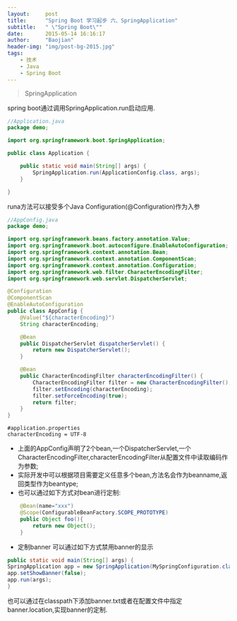 ```yaml
---
layout:     post
title:      "Spring Boot 学习起步 六、SpringApplication"
subtitle:   " \"Spring Boot\""
date:       2015-05-14 16:16:17
author:     "Baojian"
header-img: "img/post-bg-2015.jpg"
tags:
    - 技术
    - Java
    - Spring Boot
---
```


> SpringApplication

spring boot通过调用SpringApplication.run启动应用.
```java
//Application.java
package demo;

import org.springframework.boot.SpringApplication;

public class Application {

    public static void main(String[] args) {
        SpringApplication.run(ApplicationConfig.class, args);
    }

}
```
<!--more-->
runa方法可以接受多个Java Configuration(@Configuration)作为入参
```java
//AppConfig.java
package demo;

import org.springframework.beans.factory.annotation.Value;
import org.springframework.boot.autoconfigure.EnableAutoConfiguration;
import org.springframework.context.annotation.Bean;
import org.springframework.context.annotation.ComponentScan;
import org.springframework.context.annotation.Configuration;
import org.springframework.web.filter.CharacterEncodingFilter;
import org.springframework.web.servlet.DispatcherServlet;

@Configuration
@ComponentScan
@EnableAutoConfiguration
public class AppConfig {
    @Value("${characterEncoding}")
    String characterEncoding;

    @Bean
    public DispatcherServlet dispatcherServlet() {
        return new DispatcherServlet();
    }

    @Bean
    public CharacterEncodingFilter characterEncodingFilter() {
        CharacterEncodingFilter filter = new CharacterEncodingFilter();
        filter.setEncoding(characterEncoding);
        filter.setForceEncoding(true);
        return filter;
    }
}
```
```properties
#application.properties
characterEncoding = UTF-8
```
- 上面的AppConfig声明了2个bean,一个DispatcherServlet,一个CharacterEncodingFilter,characterEncodingFilter从配置文件中读取编码作为参数;
- 实际开发中可以根据项目需要定义任意多个bean,方法名会作为beanname,返回类型作为beantype;
- 也可以通过如下方式对bean进行定制:
```java
    @Bean(name="xxx")
    @Scope(ConfigurableBeanFactory.SCOPE_PROTOTYPE)
    public Object foo(){
        return new Object();
    }
```

- 定制banner
可以通过如下方式禁用banner的显示
```java
public static void main(String[] args) {
SpringApplication app = new SpringApplication(MySpringConfiguration.class);
app.setShowBanner(false);
app.run(args);
}
```
也可以通过在classpath下添加banner.txt或者在配置文件中指定 banner.location,实现banner的定制.
